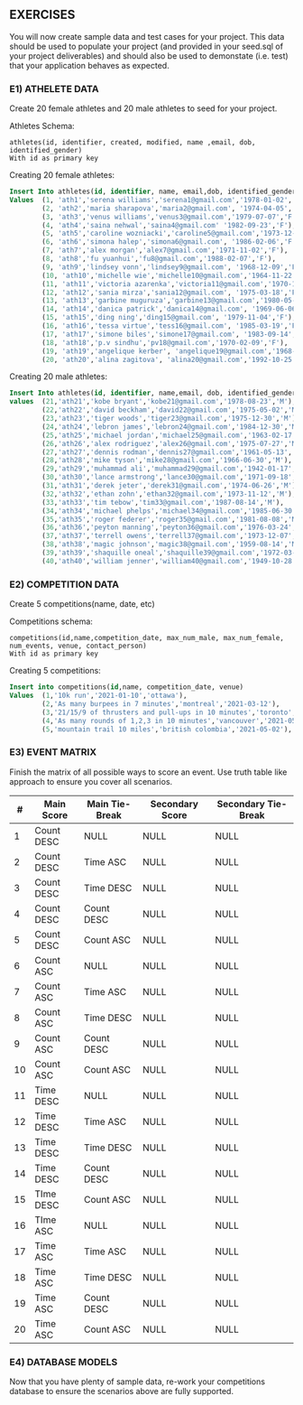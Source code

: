 ## EXERCISES 

You will now create sample data and test cases for your project. This data should be used to populate your project (and provided in your seed.sql of your project deliverables) and should also be used to demonstate (i.e. test) that your application behaves as expected.

### E1) ATHELETE DATA 

Create 20 female athletes and 20 male athletes to seed for your project.

Athletes Schema: 
```
athletes(id, identifier, created, modified, name ,email, dob, identified_gender)
With id as primary key
```

Creating 20 female athletes:
```sql 
Insert Into athletes(id, identifier, name, email,dob, identified_gender)
Values 	(1, 'ath1','serena williams','serena1@gmail.com','1978-01-02','F'),
		(2, 'ath2','maria sharapova','maria2@gmail.com', '1974-04-05','F'),
		(3, 'ath3','venus williams','venus3@gmail.com','1979-07-07','F'),
		(4, 'ath4','saina nehwal','saina4@gmail.com' '1982-09-23','F'),
		(5, 'ath5','caroline wozniacki','caroline5@gmail.com','1973-12-05','F'),
		(6, 'ath6','simona halep','simona6@gmail.com', '1986-02-06','F'),
		(7, 'ath7','alex morgan','alex7@gmail.com','1971-11-02','F'),
		(8, 'ath8','fu yuanhui','fu8@gmail.com','1988-02-07','F'),
		(9, 'ath9','lindsey vonn','lindsey9@gmail.com', '1968-12-09','F'),
		(10, 'ath10','michelle wie','michelle10@gmail.com','1964-11-22','F'),
		(11, 'ath11','victoria azarenka','victoria11@gmail.com','1970-11-26','F'),
		(12, 'ath12','sania mirza','sania12@gmail.com', '1975-03-18','F'),
		(13, 'ath13','garbine muguruza','garbine13@gmail.com','1980-05-10','F'),
		(14, 'ath14','danica patrick','danica14@gmail.com', '1969-06-06','F'),
		(15, 'ath15','ding ning','ding15@gmail.com', '1979-11-04','F'),
		(16, 'ath16','tessa virtue','tess16@gmail.com', '1985-03-19','F'),
		(17, 'ath17','simone biles','simone17@gmail.com', '1983-09-14','F'),
		(18, 'ath18','p.v sindhu','pv18@gmail.com','1970-02-09','F'),
		(19, 'ath19','angelique kerber', 'angelique19@gmail.com','1968-10-20','F'),
		(20, 'ath20','alina zagitova', 'alina20@gmail.com','1992-10-25','F');

```

Creating 20 male athletes:

```sql 
Insert Into athletes(id, identifier, name,email, dob, identified_gender)
values 	(21,'ath21','kobe bryant','kobe21@gmail.com','1978-08-23','M'),
		(22,'ath22','david beckham','david22@gmail.com','1975-05-02','M'),
		(23,'ath23','tiger woods','tiger23@gmail.com','1975-12-30','M'),
		(24,'ath24','lebron james','lebron24@gmail.com','1984-12-30','M'),
		(25,'ath25','michael jordan','michael25@gmail.com','1963-02-17','M'),
		(26,'ath26','alex rodriguez','alex26@gmail.com','1975-07-27','M'),
		(27,'ath27','dennis rodman','dennis27@gmail.com','1961-05-13','M'),
		(28,'ath28','mike tyson','mike28@gmail.com','1966-06-30','M'),
		(29,'ath29','muhammad ali','muhammad29@gmail.com','1942-01-17','M'),
		(30,'ath30','lance armstrong','lance30@gmail.com','1971-09-18','M'),
		(31,'ath31','derek jeter','derek31@gmail.com','1974-06-26','M'),
		(32,'ath32','ethan zohn','ethan32@gmail.com','1973-11-12','M'),
		(33,'ath33','tim tebow','tim33@gmail.com','1987-08-14','M'),
		(34,'ath34','michael phelps','michael34@gmail.com','1985-06-30','M'),
		(35,'ath35','roger federer','roger35@gmail.com','1981-08-08','M'),
		(36,'ath36','peyton manning','peyton36@gmail.com','1976-03-24','M'),
		(37,'ath37','terrell owens','terrell37@gmail.com','1973-12-07','M'),
		(38,'ath38','magic johnson','magic38@gmail.com','1959-08-14','M'),
		(39,'ath39','shaquille oneal','shaquille39@gmail.com','1972-03-06','M'),
		(40,'ath40','william jenner','william40@gmail.com','1949-10-28','M');

```

### E2) COMPETITION DATA

Create 5 competitions(name, date, etc)

Competitions schema:
```
competitions(id,name,competition_date, max_num_male, max_num_female, num_events, venue, contact_person)
With id as primary key
```

Creating 5 competitions:

```sql
Insert into competitions(id,name, competition_date, venue)
Values 	(1,'10k run','2021-01-10','ottawa'),
		(2,'As many burpees in 7 minutes','montreal','2021-03-12'),
		(3,'21/15/9 of thrusters and pull-ups in 10 minutes','toronto','2021-04-15'),
		(4,'As many rounds of 1,2,3 in 10 minutes','vancouver','2021-05-24'),
		(5,'mountain trail 10 miles','british colombia','2021-05-02'),
```

### E3) EVENT MATRIX

Finish the matrix of all possible ways to score an event. Use truth table like approach to ensure you cover all scenarios.


|# | Main Score | Main Tie-Break | Secondary Score | Secondary Tie-Break |
|--|------------|----------------|-----------------|---------------------|
|1 | Count DESC | NULL           | NULL            | NULL                |
|2 | Count DESC | Time ASC       | NULL            | NULL                |
|3 | Count DESC | Time DESC      | NULL            | NULL                |
|4 | Count DESC | Count DESC     | NULL            | NULL                |
|5 | Count DESC | Count ASC      | NULL            | NULL                |
|6 | Count ASC  | NULL           | NULL            | NULL                |
|7 | Count ASC  | Time ASC       | NULL            | NULL                |
|8 | Count ASC  | Time DESC      | NULL            | NULL                |
|9 | Count ASC  | Count DESC     | NULL            | NULL                |
|10| Count ASC  | Count ASC      | NULL            | NULL                |
|11| Time DESC  | NULL           | NULL            | NULL                |
|12| Time DESC  | Time ASC       | NULL            | NULL                |
|13| Time DESC  | Time DESC      | NULL            | NULL                |
|14| Time DESC  | Count DESC     | NULL            | NULL                |
|15| TIme DESC  | Count ASC      | NULL            | NULL                |
|16| TIme ASC   | NULL           | NULL            | NULL                |
|17| Time ASC   | Time ASC       | NULL            | NULL                |
|18| Time ASC   | Time DESC      | NULL            | NULL                |
|19| Time ASC   | Count DESC     | NULL            | NULL                |
|20| Time ASC   | Count ASC      | NULL            | NULL                |


### E4) DATABASE MODELS

Now that you have plenty of sample data, re-work your competitions database to ensure the scenarios above are fully supported.